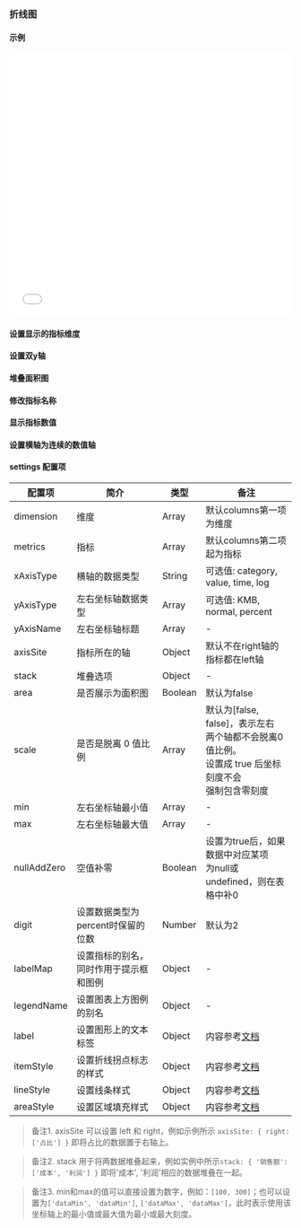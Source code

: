 ### 折线图

#### 示例

<iframe width="100%" height="470" src="//jsfiddle.net/vue_echarts/jepw6dy2/67/embedded/result,html,js/?bodyColor=fff" allowfullscreen="allowfullscreen" frameborder="0"></iframe>

#### 设置显示的指标维度

<vuep template="#set-metrics-dimension"></vuep>

<script v-pre type="text/x-template" id="set-metrics-dimension">
<template>
  <ve-line :data="chartData" :settings="chartSettings"></ve-line>
</template>

<script>
  export default {
    created: function () {
      this.chartData = {
        columns: ['日期', '成本', '利润', '占比', '其他'],
        rows: [
          { '成本': 1523, '日期': '1月1日', '利润': 1523, '占比': 0.12, '其他': 100 },
          { '成本': 1223, '日期': '1月2日', '利润': 1523, '占比': 0.345, '其他': 100 },
          { '成本': 2123, '日期': '1月3日', '利润': 1523, '占比': 0.7, '其他': 100 },
          { '成本': 4123, '日期': '1月4日', '利润': 1523, '占比': 0.31, '其他': 100 },
          { '成本': 3123, '日期': '1月5日', '利润': 1523, '占比': 0.12, '其他': 100 },
          { '成本': 7123, '日期': '1月6日', '利润': 1523, '占比': 0.65, '其他': 100 }
        ]
      }
      this.chartSettings = {
        metrics: ['成本', '利润'],
        dimension: ['日期']
      }
    }
  }
</script>
</script>

#### 设置双y轴

<vuep template="#set-double-y-axis"></vuep>

<script v-pre type="text/x-template" id="set-double-y-axis">
<template>
  <ve-line :data="chartData" :settings="chartSettings"></ve-line>
</template>

<script>
  export default {
    created: function () {
      this.chartData = {
        columns: ['日期', '成本', '利润', '占比', '其他'],
        rows: [
          { '日期': '1月1日', '成本': 1523, '利润': 1523, '占比': 0.12, '其他': 100 },
          { '日期': '1月2日', '成本': 1223, '利润': 1523, '占比': 0.345, '其他': 100 },
          { '日期': '1月3日', '成本': 2123, '利润': 1523, '占比': 0.7, '其他': 100 },
          { '日期': '1月4日', '成本': 4123, '利润': 1523, '占比': 0.31, '其他': 100 },
          { '日期': '1月5日', '成本': 3123, '利润': 1523, '占比': 0.12, '其他': 100 },
          { '日期': '1月6日', '成本': 7123, '利润': 1523, '占比': 0.65, '其他': 100 }
        ]
      }
      this.chartSettings = {
        axisSite: { right: ['占比'] },
        yAxisType: ['KMB', 'percent'],
        yAxisName: ['数值', '比率']
      }
    }
  }
</script>
</script>

#### 堆叠面积图

<vuep template="#stack-area"></vuep>

<script v-pre type="text/x-template" id="stack-area">
<template>
  <ve-line :data="chartData" :settings="chartSettings"></ve-line>
</template>

<script>
  export default {
    created: function () {
      this.chartData = {
        columns: ['日期', '成本', '利润', '占比', '其他'],
        rows: [
          { '日期': '1月1日', '成本': 1523, '利润': 1523, '占比': 0.12, '其他': 100 },
          { '日期': '1月2日', '成本': 1223, '利润': 1523, '占比': 0.345, '其他': 100 },
          { '日期': '1月3日', '成本': 2123, '利润': 1523, '占比': 0.7, '其他': 100 },
          { '日期': '1月4日', '成本': 4123, '利润': 1523, '占比': 0.31, '其他': 100 },
          { '日期': '1月5日', '成本': 3123, '利润': 1523, '占比': 0.12, '其他': 100 },
          { '日期': '1月6日', '成本': 7123, '利润': 1523, '占比': 0.65, '其他': 100 }
        ]
      }
      this.chartSettings = {
        stack: { '售价': ['成本', '利润'] },
        area: true
      }
    }
  }
</script>
</script>

#### 修改指标名称

<vuep template="#change-metrics-name"></vuep>

<script v-pre type="text/x-template" id="change-metrics-name">
<template>
  <ve-line :data="chartData" :settings="chartSettings"></ve-line>
</template>

<script>
  export default {
    created: function () {
      this.chartData = {
        columns: ['date', 'balance', 'age'],
        rows: [
          { 'date': '1月1日', 'balance': 123, 'age': 3 },
          { 'date': '1月2日', 'balance': 1223, 'age': 6 },
          { 'date': '1月3日', 'balance': 2123, 'age': 9 },
          { 'date': '1月4日', 'balance': 4123, 'age': 12 },
          { 'date': '1月5日', 'balance': 3123, 'age': 15 },
          { 'date': '1月6日', 'balance': 7123, 'age': 20 }
        ]
      }
      this.chartSettings = {
        labelMap: {
          balance: '余额',
          age: '年龄'
        }
      }
    }
  }
</script>
</script>

#### 显示指标数值

<vuep template="#show-metrics-value"></vuep>

<script v-pre type="text/x-template" id="show-metrics-value">
<template>
  <ve-line :data="chartData" :settings="chartSettings"></ve-line>
</template>

<script>
  export default {
    created: function () {
      this.chartData = {
        columns: ['date', 'balance', 'age'],
        rows: [
          { 'date': '1月1日', 'balance': 123, 'age': 3 },
          { 'date': '1月2日', 'balance': 1223, 'age': 6 },
          { 'date': '1月3日', 'balance': 2123, 'age': 9 },
          { 'date': '1月4日', 'balance': 4123, 'age': 12 },
          { 'date': '1月5日', 'balance': 3123, 'age': 15 },
          { 'date': '1月6日', 'balance': 7123, 'age': 20 }
        ]
      }
      this.chartSettings = {
        label: {
          normal: {
            show: true
          }
        }
      }
    }
  }
</script>
</script>

#### 设置横轴为连续的数值轴

<vuep template="#xAxis-type-value"></vuep>

<script v-pre type="text/x-template" id="xAxis-type-value">
<template>
  <ve-line :data="chartData" :settings="chartSettings"></ve-line>
</template>

<script>
  export default {
    created: function () {
      this.chartData = {
        columns: ['num', 'balance'],
        rows: [
          { 'num': 1, 'balance': 123 },
          { 'num': 10, 'balance': 1223 },
          { 'num': 11, 'balance': 2123 },
          { 'num': 100, 'balance': 4123 },
          { 'num': 101, 'balance': 6123 },
          { 'num': 120, 'balance': 7123 }
        ]
      }
      this.chartSettings = {
        xAxisType: 'value'
      }
    }
  }
</script>
</script>

#### settings 配置项

| 配置项 | 简介 | 类型 | 备注 |
| --- | --- | --- | --- |
| dimension | 维度 | Array | 默认columns第一项为维度 |
| metrics | 指标 | Array | 默认columns第二项起为指标 |
| xAxisType | 横轴的数据类型 | String | 可选值: category, value, time, log |
| yAxisType | 左右坐标轴数据类型 | Array | 可选值: KMB, normal, percent |
| yAxisName | 左右坐标轴标题 | Array | - |
| axisSite | 指标所在的轴 | Object | 默认不在right轴的指标都在left轴 |
| stack | 堆叠选项 | Object | - |
| area | 是否展示为面积图 | Boolean | 默认为false |
| scale | 是否是脱离 0 值比例 | Array | 默认为[false, false]，表示左右<br>两个轴都不会脱离0值比例。<br>设置成 true 后坐标刻度不会<br>强制包含零刻度<br> |
| min | 左右坐标轴最小值 | Array | - |
| max | 左右坐标轴最大值 | Array | - |
| nullAddZero | 空值补零 | Boolean | 设置为true后，如果数据中对应某项<br>为null或undefined，则在表格中补0 |
| digit | 设置数据类型为percent时保留的位数 | Number | 默认为2 |
| labelMap | 设置指标的别名，同时作用于提示框和图例 | Object | - |
| legendName | 设置图表上方图例的别名 | Object | - |
| label | 设置图形上的文本标签 | Object | 内容参考[文档](http://echarts.baidu.com/option.html#series-line.label) |
| itemStyle | 设置折线拐点标志的样式 | Object | 内容参考[文档](http://echarts.baidu.com/option.html#series-line.itemStyle) |
| lineStyle | 设置线条样式 | Object | 内容参考[文档](http://echarts.baidu.com/option.html#series-line.lineStyle) |
| areaStyle | 设置区域填充样式 | Object | 内容参考[文档](http://echarts.baidu.com/option.html#series-line.areaStyle) |

> 备注1. axisSite 可以设置 left 和 right，例如示例所示 `axisSite: { right: ['占比'] }` 即将占比的数据置于右轴上。

> 备注2. stack 用于将两数据堆叠起来，例如实例中所示`stack: { '销售额': ['成本', '利润'] }` 即将'成本', '利润'相应的数据堆叠在一起。

> 备注3. min和max的值可以直接设置为数字，例如：`[100, 300]`；也可以设置为`['dataMin', 'dataMin']`, `['dataMax', 'dataMax']`，此时表示使用该坐标轴上的最小值或最大值为最小或最大刻度。
